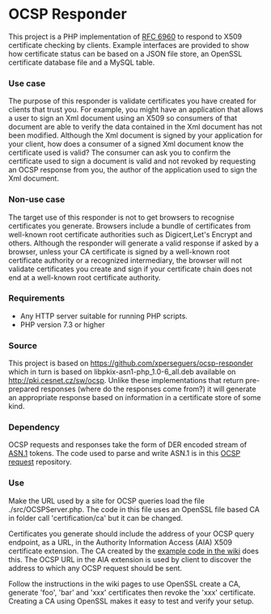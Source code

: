 # OCSP Responder

This project is a PHP implementation of [RFC 6960](https://datatracker.ietf.org/doc/html/rfc6960) to respond to X509 certificate checking by clients.  Example interfaces are provided to show how certificate status can be based on a JSON file store, an OpenSSL certificate database file and a MySQL table.

### Use case

The purpose of this responder is validate certificates you have created for clients that trust you.  For example, you might have an application that allows a user to sign an Xml document using an X509 so consumers of that document are able to verify the data contained in the Xml document has not been modified. Although the Xml document is signed by your application for your client, how does a consumer of a signed Xml document know the certificate used is valid?  The consumer can ask you to confirm the certificate used to sign a document is valid and not revoked by requesting an OCSP response from you, the author of the application used to sign the Xml document.

### Non-use case

The target use of this responder is not to get browsers to recognise certificates you generate.  Browsers include a bundle of certificates from well-known root certificate authorities such as Digicert,Let's Encrypt and others.  Although the responder will generate a valid response if asked by a browser, unless your CA certificate is signed by a well-known root certificate authority or a recognized intermediary, the browser will not validate certificates you create and sign if your certificate chain does not end at a well-known root certificate authority.

### Requirements

* Any HTTP server suitable for running PHP scripts.
* PHP version 7.3 or higher

### Source

This project is based on https://github.com/xperseguers/ocsp-responder which in turn is based on libpkix-asn1-php_1.0-6_all.deb available on http://pki.cesnet.cz/sw/ocsp.  Unlike these implementations that return pre-prepared responses (where do the responses come from?) it will generate an appropriate response based on information in a certificate store of some kind.

### Dependency

OCSP requests and responses take the form of DER encoded stream of [ASN.1](http://luca.ntop.org/Teaching/Appunti/asn1.html) tokens.  The code used to parse and write ASN.1 is in this [OCSP request](https://github.com/bseddon/ocsp) repository.

### Use

Make the URL used by a site for OCSP queries load the file ./src/OCSPServer.php.  The code in this file uses an OpenSSL file based CA in folder call 'certification/ca' but it can be changed.

Certificates you generate should include the address of your OCSP query endpoint, as a URL, in the Authority Information Access (AIA) X509 certificate extension.  The CA created by the [example code in the wiki](https://github.com/bseddon/ocsp-responder/wiki) does this.  The OCSP URL in the AIA extension is used by client to discover the address to which any OCSP request should be sent.

Follow the instructions in the wiki pages to use OpenSSL create a CA, generate 'foo', 'bar' and 'xxx' certificates then revoke the 'xxx' certificate.  Creating a CA using OpenSSL makes it easy to test and verify your setup.
